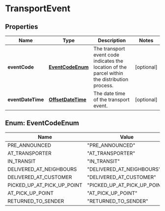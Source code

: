 # TransportEvent

## Properties

 Name              | Type                                    | Description                                                                                    | Notes      
-------------------|-----------------------------------------|------------------------------------------------------------------------------------------------|------------
 **eventCode**     | [**EventCodeEnum**](#EventCodeEnum)     | The transport event code indicates the location of the parcel within the distribution process. | [optional] 
 **eventDateTime** | [**OffsetDateTime**](OffsetDateTime.md) | The date time of the transport event.                                                          | [optional] 

<a name="EventCodeEnum"></a>

## Enum: EventCodeEnum

 Name                       | Value                                  
----------------------------|----------------------------------------
 PRE_ANNOUNCED              | &quot;PRE_ANNOUNCED&quot;              
 AT_TRANSPORTER             | &quot;AT_TRANSPORTER&quot;             
 IN_TRANSIT                 | &quot;IN_TRANSIT&quot;                 
 DELIVERED_AT_NEIGHBOURS    | &quot;DELIVERED_AT_NEIGHBOURS&quot;    
 DELIVERED_AT_CUSTOMER      | &quot;DELIVERED_AT_CUSTOMER&quot;      
 PICKED_UP_AT_PICK_UP_POINT | &quot;PICKED_UP_AT_PICK_UP_POINT&quot; 
 AT_PICK_UP_POINT           | &quot;AT_PICK_UP_POINT&quot;           
 RETURNED_TO_SENDER         | &quot;RETURNED_TO_SENDER&quot;         



